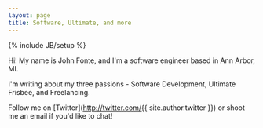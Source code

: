 ```yaml
---
layout: page
title: Software, Ultimate, and more
---
```

{% include JB/setup %}

Hi! My name is John Fonte, and I'm a software engineer based in Ann Arbor, MI.

I'm writing about my three passions - Software Development, Ultimate Frisbee, and Freelancing.

Follow me on [Twitter](http://twitter.com/{{ site.author.twitter }}) or shoot me an email if you'd like to chat!
